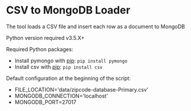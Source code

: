 # CSV to MongoDB Loader
The tool loads a CSV file and insert each row as a document to MongoDB

Python version required v3.5.X+


Required Python packages:
- Install pymongo with [pip](https://pypi.python.org/pypi/pip/): `pip install pymongo`
- Install csv with [pip](https://pypi.python.org/pypi/pip/): `pip install csv`

Default configuration at the beginning of the script:
- FILE_LOCATION='data/zipcode-database-Primary.csv'
- MONGODB_CONNECTION='localhost'
- MONGODB_PORT=27017